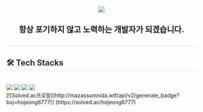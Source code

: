 <div align= "center">
    <img src="https://capsule-render.vercel.app/api?type=soft&color=auto&height=120&text=Unity%20Client%20Developer&animation=&fontColor=000000&fontSize=70" />
    <h2>항상 포기하지 않고 노력하는 개발자가 되겠습니다.</h2>
    </div>
    <div style="text-align: left;"> 
    <h2 style="border-bottom: 1px solid #d8dee4; color: #282d33;">  </h2>  
    <div style="font-weight: 700; font-size: 15px; text-align: left; color: #282d33;">  </div> 
    </div>
    <div style="text-align: left;">
    <h2 style="border-bottom: 1px solid #d8dee4; color: #282d33;"> 🛠️ Tech Stacks </h2> <br> 
    <div style="margin: ; text-align: left;" "text-align: left;"> 
        <img src="https://img.shields.io/badge/Unity-ffffff?style=for-the-badge&logo=Unity&logoColor=111111">
        <img src="https://img.shields.io/badge/csharp-white?style=for-the-badge&logo=csharp&logoColor=512BD4">
        <img src="https://img.shields.io/badge/HTML5-E34F26?style=for-the-badge&logo=HTML5&logoColor=white">
        <img src="https://img.shields.io/badge/CSS3-1572B6?style=for-the-badge&logo=CSS3&logoColor=white">
     </div>
    </div>
[![Solved.ac프로필](http://mazassumnida.wtf/api/v2/generate_badge?boj=hojeong6777)] (https://solved.ac/hojeong6777)
